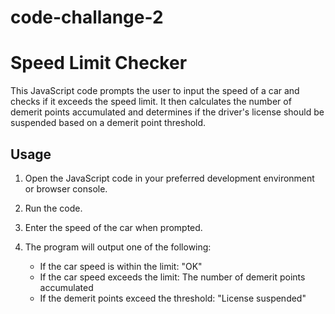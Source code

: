 # code-challange-2
# Speed Limit Checker

This JavaScript code prompts the user to input the speed of a car and checks if it exceeds the speed limit. It then calculates the number of demerit points accumulated and determines if the driver's license should be suspended based on a demerit point threshold.

## Usage

1. Open the JavaScript code in your preferred development environment or browser console.
2. Run the code.
3. Enter the speed of the car when prompted.
4. The program will output one of the following:

   - If the car speed is within the limit: "OK"
   - If the car speed exceeds the limit: The number of demerit points accumulated
   - If the demerit points exceed the threshold: "License suspended"


